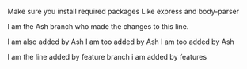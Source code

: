 

Make sure you install required packages Like express and body-parser


I am the Ash branch who made the changes to this line.

I am also added by Ash
I am too added by Ash
I am too added by Ash




I am the line added by feature branch
i am added by features

